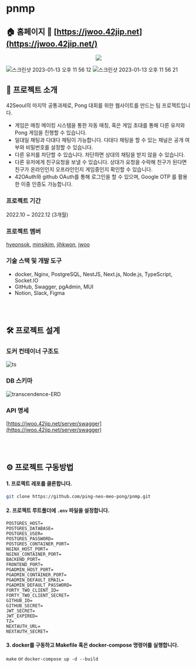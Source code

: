 # pnmp

## 🏠 홈페이지 🔗 [https://jwoo.42jip.net](https://jwoo.42jip.net/)

<p align='center'>
  <img src='https://user-images.githubusercontent.com/74581396/212355160-b05994f1-4c1d-4812-8b86-e8ddd33876bc.png'>
</p>

![스크린샷 2023-01-13 오후 11 56 12](https://user-images.githubusercontent.com/74581396/212356255-17232d2f-b8db-4a6e-9743-1fc94562f5a7.png)
![스크린샷 2023-01-13 오후 11 56 21](https://user-images.githubusercontent.com/74581396/212356079-c6ba10c0-d827-45bb-a2c2-09f4fefbb1dd.png)

## 🏓 프로젝트 소개

42Seoul의 마지막 공통과제로, Pong 대회를 위한 웹사이트를 만드는 팀 프로젝트입니다.
- 게임은 매칭 메이킹 시스템을 통한 자동 매칭, 혹은 게임 초대를 통해 다른 유저와 Pong 게임을 진행할 수 있습니다.
- 일대일 채팅과 다대다 채팅이 가능합니다. 다대다 채팅을 할 수 있는 채널은 공개 여부와 비밀번호를 설정할 수 있습니다.
- 다른 유저를 차단할 수 있습니다. 차단하면 상대의 채팅을 받지 않을 수 있습니다.
- 다른 유저에게 친구요청을 보낼 수 있습니다. 상대가 요청을 수락해 친구가 된다면 친구가 온라인인지 오프라인인지 게임중인지 확인할 수 있습니다.
- 42OAuth와 github OAuth를 통해 로그인을 할 수 있으며, Google OTP 를 활용한 이중 인증도 가능합니다.

### 프로젝트 기간
2022.10 ~ 2022.12 (3개월)

### 프로젝트 멤버

[hyeonsok](https://github.com/kimhxsong), [minsikim](https://github.com/minsikim-42), [jihkwon](https://github.com/kjh6b6a68), [jwoo](https://github.com/Jiwon-Woo)

### 기술 스택 및 개발 도구

- docker, Nginx, PostgreSQL, NestJS, Next.js, Node.js, TypeScript, Socket.IO 
- GitHub, Swagger, pgAdmin, MUI
- Notion, Slack, Figma

<br><br>

## 🛠 프로젝트 설계

### 도커 컨테이너 구조도

![ts](https://user-images.githubusercontent.com/74581396/212341683-a1db8638-e6fc-4f79-bc86-1291e6675143.png)

### DB 스키마
![transcendence-ERD](https://user-images.githubusercontent.com/74581396/212341558-0a33c04e-a893-4cb0-a0e9-59d33b6292ba.png)

### API 명세
[https://jwoo.42jip.net/server/swagger](https://jwoo.42jip.net/server/swagger)

<br><br>

## ⚙️ 프로젝트 구동방법
#### 1. 프로젝트 레포를 클론합니다.
```sh
git clone https://github.com/ping-neo-meo-pong/pnmp.git
```
#### 2. 프로젝트 루트폴더에 `.env` 파일을 설정합니다.
```
POSTGRES_HOST=
POSTGRES_DATABASE=
POSTGRES_USER=
POSTGRES_PASSWORD=
POSTGRES_CONTAINER_PORT=
NGINX_HOST_PORT=
NGINX_CONTAINER_PORT=
BACKEND_PORT=
FRONTEND_PORT=
PGADMIN_HOST_PORT=
PGADMIN_CONTAINER_PORT=
PGADMIN_DEFAULT_EMAIL=
PGADMIN_DEFAULT_PASSWORD=
FORTY_TWO_CLIENT_ID=
FORTY_TWO_CLIENT_SECRET=
GITHUB_ID=
GITHUB_SECRET=
JWT_SECRET=
JWT_EXPIRED=
TZ=
NEXTAUTH_URL=
NEXTAUTH_SECRET=
```
#### 3. docker를 구동하고 Makefile 혹은 docker-compose 명령어를 실행합니다.
`make` or `docker-compose up -d --build`

